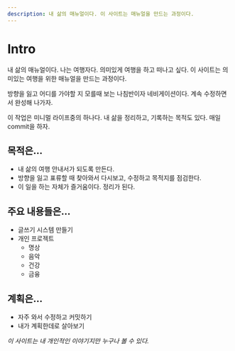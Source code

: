 ```yaml
---
description: 내 삶의 매뉴얼이다. 이 사이트는 매뉴얼을 만드는 과정이다.
---
```


# Intro

내 삶의 매뉴얼이다. 나는 여행자다. 의미있게 여행을 하고 떠나고 싶다. 이 사이트는 의미있는 여행을 위한 매뉴얼을 만드는 과정이다. 

방향을 잃고 어디를 가야할 지 모를때 보는 나침반이자 네비게이션이다. 계속 수정하면서 완성해 나가자.

이 작업은 미니멀 라이프중의 하나다. 내 삶을 정리하고, 기록하는 목적도 있다. 매일 commit을 하자.

## 목적은...

* 내 삶의 여행 안내서가 되도록 만든다.
* 방향을 잃고 표류할 때 찾아와서 다시보고, 수정하고 목적지를 점검한다.
* 이 일을 하는 자체가 즐거움이다. 정리가 된다.

## 주요 내용들은...

* 글쓰기 시스템 만들기
* 개인 프로젝트
  * 명상
  * 음악
  * 건강
  * 금융

## 계획은...

* 자주 와서 수정하고 커밋하기
* 내가 계획한데로 살아보기

*이 사이트는 내 개인적인 이야기지만 누구나 볼 수 있다.*

